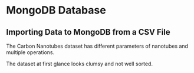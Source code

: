 # MongoDB Database

## Importing Data to MongoDB from a CSV File

The Carbon Nanotubes dataset has different parameters of nanotubes and multiple operations.

The dataset at first glance looks clumsy and not well sorted.